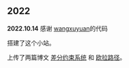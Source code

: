 ## 2022

**2022.10.14**
感谢 [wangxuyuan](github.com/wxuyuan/wxuyuan.github.io)的代码

搭建了这个小站。

上传了两篇博文 [差分约束系统](https://yyf525.github.io/blog/?id=0) 和 [欧拉路径](https://yyf525.github.io/blog/?id=2)。
